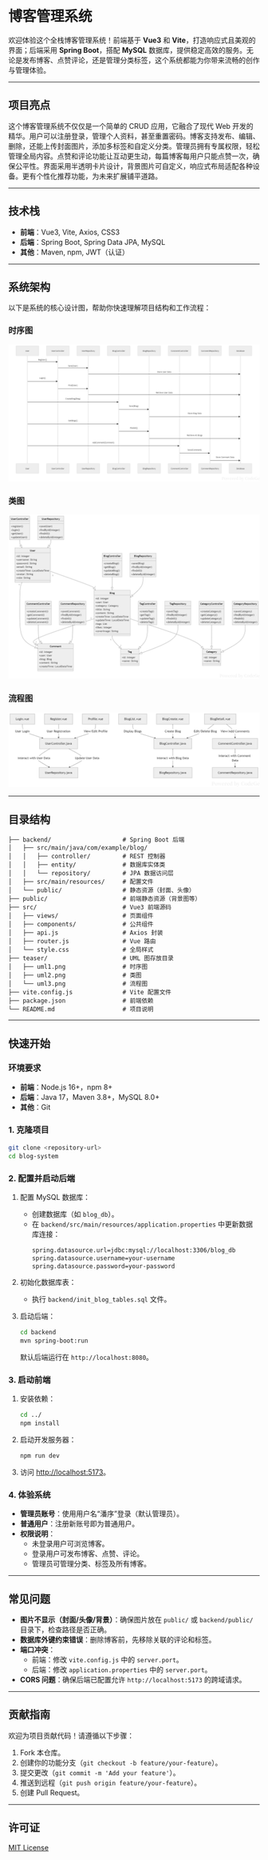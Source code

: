 # 博客管理系统

欢迎体验这个全栈博客管理系统！前端基于 **Vue3** 和 **Vite**，打造响应式且美观的界面；后端采用 **Spring Boot**，搭配 **MySQL** 数据库，提供稳定高效的服务。无论是发布博客、点赞评论，还是管理分类标签，这个系统都能为你带来流畅的创作与管理体验。

---

## 项目亮点

这个博客管理系统不仅仅是一个简单的 CRUD 应用，它融合了现代 Web 开发的精华。用户可以注册登录，管理个人资料，甚至重置密码。博客支持发布、编辑、删除，还能上传封面图片，添加多标签和自定义分类。管理员拥有专属权限，轻松管理全局内容。点赞和评论功能让互动更生动，每篇博客每用户只能点赞一次，确保公平性。界面采用半透明卡片设计，背景图片可自定义，响应式布局适配各种设备。更有个性化推荐功能，为未来扩展铺平道路。

---

## 技术栈

- **前端**：Vue3, Vite, Axios, CSS3
- **后端**：Spring Boot, Spring Data JPA, MySQL
- **其他**：Maven, npm, JWT（认证）

---

## 系统架构

以下是系统的核心设计图，帮助你快速理解项目结构和工作流程：

### 时序图

![时序图](teaser/uml1.png)

### 类图

![类图](teaser/uml2.png)

### 流程图

![流程图](teaser/uml3.png)

---

## 目录结构

```
├── backend/                    # Spring Boot 后端
│   ├── src/main/java/com/example/blog/
│   │   ├── controller/         # REST 控制器
│   │   ├── entity/             # 数据库实体类
│   │   └── repository/         # JPA 数据访问层
│   ├── src/main/resources/     # 配置文件
│   └── public/                 # 静态资源（封面、头像）
├── public/                     # 前端静态资源（背景图等）
├── src/                        # Vue3 前端源码
│   ├── views/                  # 页面组件
│   ├── components/             # 公共组件
│   ├── api.js                  # Axios 封装
│   ├── router.js               # Vue 路由
│   └── style.css               # 全局样式
├── teaser/                     # UML 图存放目录
│   ├── uml1.png                # 时序图
│   ├── uml2.png                # 类图
│   └── uml3.png                # 流程图
├── vite.config.js              # Vite 配置文件
├── package.json                # 前端依赖
└── README.md                   # 项目说明
```

---

## 快速开始

### 环境要求

- **前端**：Node.js 16+，npm 8+
- **后端**：Java 17，Maven 3.8+，MySQL 8.0+
- **其他**：Git

### 1. 克隆项目

```bash
git clone <repository-url>
cd blog-system
```

### 2. 配置并启动后端

1. 配置 MySQL 数据库：

   - 创建数据库（如 `blog_db`）。
   - 在 `backend/src/main/resources/application.properties` 中更新数据库连接：
     ```properties
     spring.datasource.url=jdbc:mysql://localhost:3306/blog_db
     spring.datasource.username=your-username
     spring.datasource.password=your-password
     ```
2. 初始化数据库表：
   - 执行 `backend/init_blog_tables.sql` 文件。
3. 启动后端：
   ```bash
   cd backend
   mvn spring-boot:run
   ```
   默认后端运行在 `http://localhost:8080`。

### 3. 启动前端

1. 安装依赖：
   ```bash
   cd ../
   npm install
   ```
2. 启动开发服务器：
   ```bash
   npm run dev
   ```
3. 访问 [http://localhost:5173](http://localhost:5173)。

### 4. 体验系统

- **管理员账号**：使用用户名“潘序”登录（默认管理员）。
- **普通用户**：注册新账号即为普通用户。
- **权限说明**：
  - 未登录用户可浏览博客。
  - 登录用户可发布博客、点赞、评论。
  - 管理员可管理分类、标签及所有博客。

---

## 常见问题

- **图片不显示（封面/头像/背景）**：确保图片放在 `public/` 或 `backend/public/` 目录下，检查路径是否正确。
- **数据库外键约束错误**：删除博客前，先移除关联的评论和标签。
- **端口冲突**：
  - 前端：修改 `vite.config.js` 中的 `server.port`。
  - 后端：修改 `application.properties` 中的 `server.port`。
- **CORS 问题**：确保后端已配置允许 `http://localhost:5173` 的跨域请求。

---

## 贡献指南

欢迎为项目贡献代码！请遵循以下步骤：

1. Fork 本仓库。
2. 创建你的功能分支（`git checkout -b feature/your-feature`）。
3. 提交更改（`git commit -m 'Add your feature'`）。
4. 推送到远程（`git push origin feature/your-feature`）。
5. 创建 Pull Request。

---

## 许可证

[MIT License](LICENSE)
